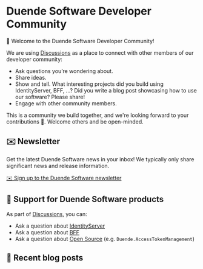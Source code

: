 # Duende Software Developer Community

👋 Welcome to the Duende Software Developer Community!

We are using [Discussions](https://github.com/DuendeSoftware/community/discussions) as a place to connect with other members of our developer community:

* Ask questions you’re wondering about.
* Share ideas.
* Show and tell. What interesting projects did you build using IdentityServer, BFF, ...? Did you write a blog post showcasing how to use our software? Please share!
* Engage with other community members.

This is a community we build together, and we're looking forward to your contributions 💪. Welcome others and be open-minded.

## ✉️ Newsletter

Get the latest Duende Software news in your inbox! We typically only share significant news and release information.

[✉️ Sign up to the Duende Software newsletter](http://eepurl.com/hnN1y9)

## 🙋 Support for Duende Software products

As part of [Discussions](https://github.com/DuendeSoftware/community/discussions), you can:

* Ask a question about [IdentityServer](https://github.com/DuendeSoftware/community/discussions/categories/identityserver)
* Ask a question about [BFF](https://github.com/DuendeSoftware/community/discussions/categories/bff)
* Ask a question about [Open Source](https://github.com/DuendeSoftware/community/discussions/categories/open-source) (e.g. `Duende.AccessTokenManagement`)

## 📙 Recent blog posts

<!--START_SECTION:feed-->
<!--END_SECTION:feed-->
